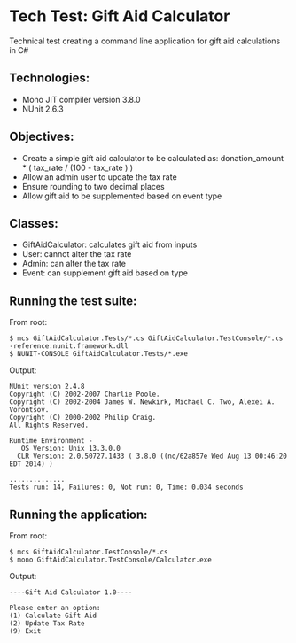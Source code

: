 Tech Test: Gift Aid Calculator
==============================

Technical test creating a command line application for gift aid calculations in C#

Technologies:
-------------
- Mono JIT compiler version 3.8.0
- NUnit 2.6.3

Objectives:
-----------
- Create a simple gift aid calculator to be calculated as: donation_amount * ( tax_rate / (100 - tax_rate ) )
- Allow an admin user to update the tax rate
- Ensure rounding to two decimal places
- Allow gift aid to be supplemented based on event type

Classes:
--------
- GiftAidCalculator: calculates gift aid from inputs
- User: cannot alter the tax rate
- Admin: can alter the tax rate
- Event: can supplement gift aid based on type

Running the test suite:
-----------------------
From root:
```shell
$ mcs GiftAidCalculator.Tests/*.cs GiftAidCalculator.TestConsole/*.cs -reference:nunit.framework.dll
$ NUNIT-CONSOLE GiftAidCalculator.Tests/*.exe
```

Output:
```shell
NUnit version 2.4.8
Copyright (C) 2002-2007 Charlie Poole.
Copyright (C) 2002-2004 James W. Newkirk, Michael C. Two, Alexei A. Vorontsov.
Copyright (C) 2000-2002 Philip Craig.
All Rights Reserved.

Runtime Environment - 
   OS Version: Unix 13.3.0.0
  CLR Version: 2.0.50727.1433 ( 3.8.0 ((no/62a857e Wed Aug 13 00:46:20 EDT 2014) )

..............
Tests run: 14, Failures: 0, Not run: 0, Time: 0.034 seconds
```

Running the application:
------------------------
From root:
```shell
$ mcs GiftAidCalculator.TestConsole/*.cs  
$ mono GiftAidCalculator.TestConsole/Calculator.exe 
```

Output:
```shell
----Gift Aid Calculator 1.0----

Please enter an option:
(1) Calculate Gift Aid
(2) Update Tax Rate
(9) Exit
```


